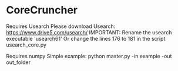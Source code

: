 # CoreCruncher
Requires Usearch
Please download Usearch: https://www.drive5.com/usearch/
IMPORTANT: Rename the usearch executable 'usearch61'
Or change the lines 176 to 181 in the script usearch_core.py

Requires numpy
Simple example:
python master.py -in example -out out_folder
